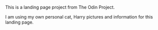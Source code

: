 This is a landing page project from The Odin Project.

I am using my own personal cat, Harry pictures and information for this landing page. 